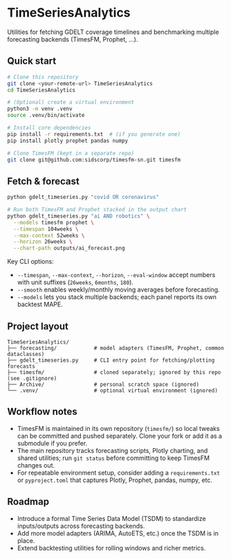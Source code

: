 # TimeSeriesAnalytics

Utilities for fetching GDELT coverage timelines and benchmarking multiple forecasting backends (TimesFM, Prophet, …).

## Quick start

```bash
# Clone this repository
git clone <your-remote-url> TimeSeriesAnalytics
cd TimeSeriesAnalytics

# (Optional) create a virtual environment
python3 -m venv .venv
source .venv/bin/activate

# Install core dependencies
pip install -r requirements.txt  # (if you generate one)
pip install plotly prophet pandas numpy

# Clone TimesFM (kept in a separate repo)
git clone git@github.com:sidscorp/timesfm-sn.git timesfm
```

## Fetch & forecast

```bash
python gdelt_timeseries.py "covid OR coronavirus"

# Run both TimesFM and Prophet stacked in the output chart
python gdelt_timeseries.py "ai AND robotics" \
  --models timesfm prophet \
  --timespan 104weeks \
  --max-context 52weeks \
  --horizon 26weeks \
  --chart-path outputs/ai_forecast.png
```

Key CLI options:
- `--timespan`, `--max-context`, `--horizon`, `--eval-window` accept numbers with unit suffixes (`26weeks`, `6months`, `180`).
- `--smooth` enables weekly/monthly moving averages before forecasting.
- `--models` lets you stack multiple backends; each panel reports its own backtest MAPE.

## Project layout

```
TimeSeriesAnalytics/
├── forecasting/            # model adapters (TimesFM, Prophet, common dataclasses)
├── gdelt_timeseries.py     # CLI entry point for fetching/plotting forecasts
├── timesfm/                # cloned separately; ignored by this repo (see .gitignore)
├── Archive/                # personal scratch space (ignored)
└── .venv/                  # optional virtual environment (ignored)
```

## Workflow notes

- TimesFM is maintained in its own repository (`timesfm/`) so local tweaks can be committed and pushed separately. Clone your fork or add it as a submodule if you prefer.
- The main repository tracks forecasting scripts, Plotly charting, and shared utilities; run `git status` before committing to keep TimesFM changes out.
- For repeatable environment setup, consider adding a `requirements.txt` or `pyproject.toml` that captures Plotly, Prophet, pandas, numpy, etc.

## Roadmap

- Introduce a formal Time Series Data Model (TSDM) to standardize inputs/outputs across forecasting backends.
- Add more model adapters (ARIMA, AutoETS, etc.) once the TSDM is in place.
- Extend backtesting utilities for rolling windows and richer metrics.
